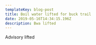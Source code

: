 ```yaml
---
templateKey: blog-post
title: Boil water lifted for buck trail
date: 2019-05-16T14:34:15.196Z
description: Bwa lifted
---
```

 Advisory lifted 
